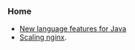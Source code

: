 ### Home

* [New language features for Java](java-lang-changes.md)
* [Scaling nginx](nginx-ingress.md).
